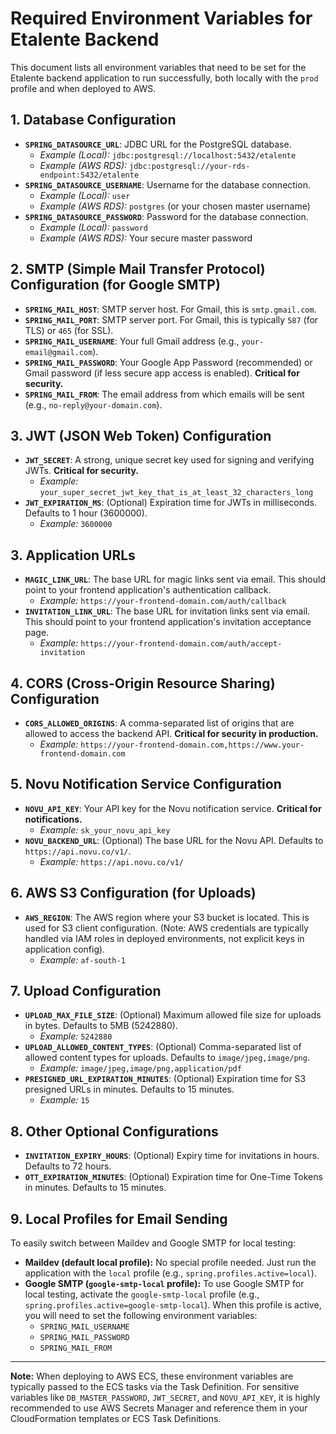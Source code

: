 # Required Environment Variables for Etalente Backend

This document lists all environment variables that need to be set for the Etalente backend application to run successfully, both locally with the `prod` profile and when deployed to AWS.

## 1. Database Configuration

*   **`SPRING_DATASOURCE_URL`**: JDBC URL for the PostgreSQL database.
    *   _Example (Local):_ `jdbc:postgresql://localhost:5432/etalente`
    *   _Example (AWS RDS):_ `jdbc:postgresql://your-rds-endpoint:5432/etalente`
*   **`SPRING_DATASOURCE_USERNAME`**: Username for the database connection.
    *   _Example (Local):_ `user`
    *   _Example (AWS RDS):_ `postgres` (or your chosen master username)
*   **`SPRING_DATASOURCE_PASSWORD`**: Password for the database connection.
    *   _Example (Local):_ `password`
    *   _Example (AWS RDS):_ Your secure master password

## 2. SMTP (Simple Mail Transfer Protocol) Configuration (for Google SMTP)

*   **`SPRING_MAIL_HOST`**: SMTP server host. For Gmail, this is `smtp.gmail.com`.
*   **`SPRING_MAIL_PORT`**: SMTP server port. For Gmail, this is typically `587` (for TLS) or `465` (for SSL).
*   **`SPRING_MAIL_USERNAME`**: Your full Gmail address (e.g., `your-email@gmail.com`).
*   **`SPRING_MAIL_PASSWORD`**: Your Google App Password (recommended) or Gmail password (if less secure app access is enabled). **Critical for security.**
*   **`SPRING_MAIL_FROM`**: The email address from which emails will be sent (e.g., `no-reply@your-domain.com`).

## 3. JWT (JSON Web Token) Configuration

*   **`JWT_SECRET`**: A strong, unique secret key used for signing and verifying JWTs. **Critical for security.**
    *   _Example:_ `your_super_secret_jwt_key_that_is_at_least_32_characters_long`
*   **`JWT_EXPIRATION_MS`**: (Optional) Expiration time for JWTs in milliseconds. Defaults to 1 hour (3600000).
    *   _Example:_ `3600000`

## 3. Application URLs

*   **`MAGIC_LINK_URL`**: The base URL for magic links sent via email. This should point to your frontend application's authentication callback.
    *   _Example:_ `https://your-frontend-domain.com/auth/callback`
*   **`INVITATION_LINK_URL`**: The base URL for invitation links sent via email. This should point to your frontend application's invitation acceptance page.
    *   _Example:_ `https://your-frontend-domain.com/auth/accept-invitation`

## 4. CORS (Cross-Origin Resource Sharing) Configuration

*   **`CORS_ALLOWED_ORIGINS`**: A comma-separated list of origins that are allowed to access the backend API. **Critical for security in production.**
    *   _Example:_ `https://your-frontend-domain.com,https://www.your-frontend-domain.com`

## 5. Novu Notification Service Configuration

*   **`NOVU_API_KEY`**: Your API key for the Novu notification service. **Critical for notifications.**
    *   _Example:_ `sk_your_novu_api_key`
*   **`NOVU_BACKEND_URL`**: (Optional) The base URL for the Novu API. Defaults to `https://api.novu.co/v1/`.
    *   _Example:_ `https://api.novu.co/v1/`

## 6. AWS S3 Configuration (for Uploads)

*   **`AWS_REGION`**: The AWS region where your S3 bucket is located. This is used for S3 client configuration. (Note: AWS credentials are typically handled via IAM roles in deployed environments, not explicit keys in application config).
    *   _Example:_ `af-south-1`

## 7. Upload Configuration

*   **`UPLOAD_MAX_FILE_SIZE`**: (Optional) Maximum allowed file size for uploads in bytes. Defaults to 5MB (5242880).
    *   _Example:_ `5242880`
*   **`UPLOAD_ALLOWED_CONTENT_TYPES`**: (Optional) Comma-separated list of allowed content types for uploads. Defaults to `image/jpeg,image/png`.
    *   _Example:_ `image/jpeg,image/png,application/pdf`
*   **`PRESIGNED_URL_EXPIRATION_MINUTES`**: (Optional) Expiration time for S3 presigned URLs in minutes. Defaults to 15 minutes.
    *   _Example:_ `15`

## 8. Other Optional Configurations

*   **`INVITATION_EXPIRY_HOURS`**: (Optional) Expiry time for invitations in hours. Defaults to 72 hours.
*   **`OTT_EXPIRATION_MINUTES`**: (Optional) Expiration time for One-Time Tokens in minutes. Defaults to 15 minutes.

## 9. Local Profiles for Email Sending

To easily switch between Maildev and Google SMTP for local testing:

*   **Maildev (default local profile):** No special profile needed. Just run the application with the `local` profile (e.g., `spring.profiles.active=local`).
*   **Google SMTP (`google-smtp-local` profile):** To use Google SMTP for local testing, activate the `google-smtp-local` profile (e.g., `spring.profiles.active=google-smtp-local`). When this profile is active, you will need to set the following environment variables:
    *   `SPRING_MAIL_USERNAME`
    *   `SPRING_MAIL_PASSWORD`
    *   `SPRING_MAIL_FROM`

---

**Note:** When deploying to AWS ECS, these environment variables are typically passed to the ECS tasks via the Task Definition. For sensitive variables like `DB_MASTER_PASSWORD`, `JWT_SECRET`, and `NOVU_API_KEY`, it is highly recommended to use AWS Secrets Manager and reference them in your CloudFormation templates or ECS Task Definitions.